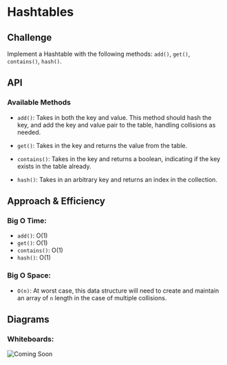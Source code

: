 # Hashtables

## Challenge

Implement a Hashtable with the following methods: `add()`, `get()`, `contains()`, `hash()`.

## API

### Available Methods

- `add()`: Takes in both the key and value. This method should hash the key, and add the key and value pair to the table, handling collisions as needed.

- `get()`: Takes in the key and returns the value from the table.

* `contains()`: Takes in the key and returns a boolean, indicating if the key exists in the table already.

* `hash()`: Takes in an arbitrary key and returns an index in the collection.

## Approach & Efficiency

### Big O Time:

- `add()`: O(1)
- `get()`: O(1)
- `contains()`: O(1)
- `hash()`: O(1)

### Big O Space:

- `O(n)`: At worst case, this data structure will need to create and maintain an array of `n` length in the case of multiple collisions.

## Diagrams

### Whiteboards:

![Coming Soon]()